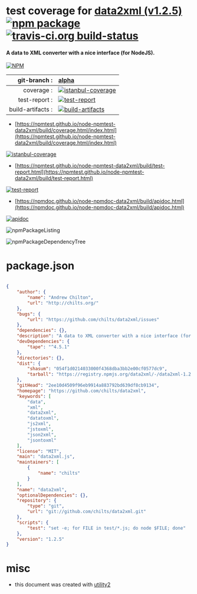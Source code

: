 # test coverage for  [data2xml (v1.2.5)](https://github.com/chilts/data2xml)  [![npm package](https://img.shields.io/npm/v/npmtest-data2xml.svg?style=flat-square)](https://www.npmjs.org/package/npmtest-data2xml) [![travis-ci.org build-status](https://api.travis-ci.org/npmtest/node-npmtest-data2xml.svg)](https://travis-ci.org/npmtest/node-npmtest-data2xml)
#### A data to XML converter with a nice interface (for NodeJS).

[![NPM](https://nodei.co/npm/data2xml.png?downloads=true&downloadRank=true&stars=true)](https://www.npmjs.com/package/data2xml)

| git-branch : | [alpha](https://github.com/npmtest/node-npmtest-data2xml/tree/alpha)|
|--:|:--|
| coverage : | [![istanbul-coverage](https://npmtest.github.io/node-npmtest-data2xml/build/coverage.badge.svg)](https://npmtest.github.io/node-npmtest-data2xml/build/coverage.html/index.html)|
| test-report : | [![test-report](https://npmtest.github.io/node-npmtest-data2xml/build/test-report.badge.svg)](https://npmtest.github.io/node-npmtest-data2xml/build/test-report.html)|
| build-artifacts : | [![build-artifacts](https://npmtest.github.io/node-npmtest-data2xml/glyphicons_144_folder_open.png)](https://github.com/npmtest/node-npmtest-data2xml/tree/gh-pages/build)|

- [https://npmtest.github.io/node-npmtest-data2xml/build/coverage.html/index.html](https://npmtest.github.io/node-npmtest-data2xml/build/coverage.html/index.html)

[![istanbul-coverage](https://npmtest.github.io/node-npmtest-data2xml/build/screenCapture.buildCi.browser.%252Ftmp%252Fbuild%252Fcoverage.lib.html.png)](https://npmtest.github.io/node-npmtest-data2xml/build/coverage.html/index.html)

- [https://npmtest.github.io/node-npmtest-data2xml/build/test-report.html](https://npmtest.github.io/node-npmtest-data2xml/build/test-report.html)

[![test-report](https://npmtest.github.io/node-npmtest-data2xml/build/screenCapture.buildCi.browser.%252Ftmp%252Fbuild%252Ftest-report.html.png)](https://npmtest.github.io/node-npmtest-data2xml/build/test-report.html)

- [https://npmdoc.github.io/node-npmdoc-data2xml/build/apidoc.html](https://npmdoc.github.io/node-npmdoc-data2xml/build/apidoc.html)

[![apidoc](https://npmdoc.github.io/node-npmdoc-data2xml/build/screenCapture.buildCi.browser.%252Ftmp%252Fbuild%252Fapidoc.html.png)](https://npmdoc.github.io/node-npmdoc-data2xml/build/apidoc.html)

![npmPackageListing](https://npmtest.github.io/node-npmtest-data2xml/build/screenCapture.npmPackageListing.svg)

![npmPackageDependencyTree](https://npmtest.github.io/node-npmtest-data2xml/build/screenCapture.npmPackageDependencyTree.svg)



# package.json

```json

{
    "author": {
        "name": "Andrew Chilton",
        "url": "http://chilts.org/"
    },
    "bugs": {
        "url": "https://github.com/chilts/data2xml/issues"
    },
    "dependencies": {},
    "description": "A data to XML converter with a nice interface (for NodeJS).",
    "devDependencies": {
        "tape": "^4.5.1"
    },
    "directories": {},
    "dist": {
        "shasum": "054f1d0214033000f4368dba3bb2e00cf0577dc9",
        "tarball": "https://registry.npmjs.org/data2xml/-/data2xml-1.2.5.tgz"
    },
    "gitHead": "2ee10d4509f96eb9914a883792bd639df8cb9134",
    "homepage": "https://github.com/chilts/data2xml",
    "keywords": [
        "data",
        "xml",
        "data2xml",
        "datatoxml",
        "js2xml",
        "jstoxml",
        "json2xml",
        "jsontoxml"
    ],
    "license": "MIT",
    "main": "data2xml.js",
    "maintainers": [
        {
            "name": "chilts"
        }
    ],
    "name": "data2xml",
    "optionalDependencies": {},
    "repository": {
        "type": "git",
        "url": "git://github.com/chilts/data2xml.git"
    },
    "scripts": {
        "test": "set -e; for FILE in test/*.js; do node $FILE; done"
    },
    "version": "1.2.5"
}
```



# misc
- this document was created with [utility2](https://github.com/kaizhu256/node-utility2)
